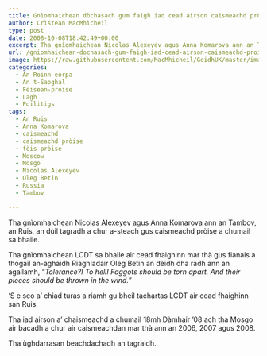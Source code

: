 ```yaml
---
title: Gnìomhaichean dòchasach gum faigh iad cead airson caismeachd pròise a chumail san Ruis
author: Crìstean MacMhìcheil
type: post
date: 2008-10-08T18:42:49+00:00
excerpt: Tha gnìomhaichean Nicolas Alexeyev agus Anna Komarova ann an Tambov, an Ruis, an dùil tagradh a chur a-steach gus caismeachd pròise a chumail sa bhaile.
url: /gniomhaichean-dochasach-gum-faigh-iad-cead-airson-caismeachd-proise-a-chumail-san-ruis/
image: https://raw.githubusercontent.com/MacMhicheil/GeidhUK/master/images/.jpg
categories:
  - An Roinn-eòrpa
  - An t-Saoghal
  - Fèisean-pròise
  - Lagh
  - Poilitigs
tags:
  - An Ruis
  - Anna Komarova
  - caismeachd
  - caismeachd pròise
  - fèis-pròise
  - Moscow
  - Mosgo
  - Nicolas Alexeyev
  - Oleg Betin
  - Russia
  - Tambov

---
```

Tha gnìomhaichean Nicolas Alexeyev agus Anna Komarova ann an Tambov, an Ruis, an dùil tagradh a chur a-steach gus caismeachd pròise a chumail sa bhaile.

Tha gnìomhaichean LCDT sa bhaile air cead fhaighinn mar thà gus fianais a thogail an-aghaidh Riaghladair Oleg Betin an dèidh dha ràdh ann an agallamh, “_Tolerance?! To hell! Faggots should be torn apart. And their pieces should be thrown in the wind._”

&#8216;S e seo a&#8217; chiad turas a riamh gu bheil tachartas LCDT air cead fhaighinn san Ruis.

Tha iad airson a&#8217; chaismeachd a chumail 18mh Dàmhair &#8217;08 ach tha Mosgo air bacadh a chur air caismeachdan mar thà ann an 2006, 2007 agus 2008.

Tha ùghdarrasan beachdachadh an tagraidh.
